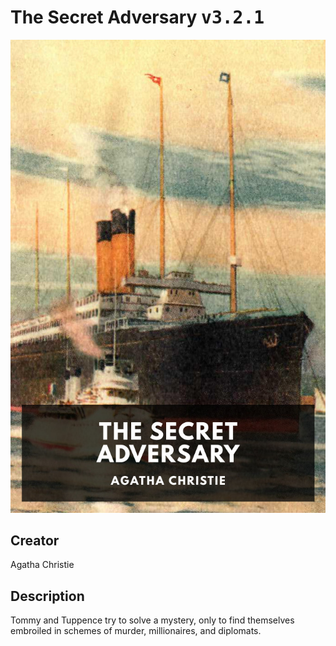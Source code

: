
# The Secret Adversary <kbd>v3.2.1</kbd>

<center>
  <img src="./cover-1024.jpg"/>
</center>

## Creator
Agatha Christie

## Description
Tommy and Tuppence try to solve a mystery, only to find themselves embroiled in schemes of murder, millionaires, and diplomats.
